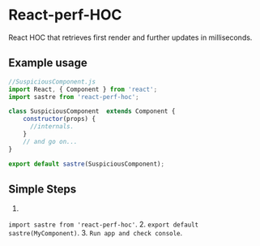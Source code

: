 # React-perf-HOC
React HOC that retrieves first render and further updates in milliseconds. 

## Example usage

```javascript
//SuspiciousComponent.js
import React, { Component } from 'react';
import sastre from 'react-perf-hoc';

class SuspiciousComponent  extends Component {
    constructor(props) {
      //internals.
    }
    // and go on...
}

export default sastre(SuspiciousComponent);
```


## Simple Steps

1. 
```import sastre from 'react-perf-hoc'```.
2. 
```export default sastre(MyComponent)```.
3. 
```Run app and check console```.
